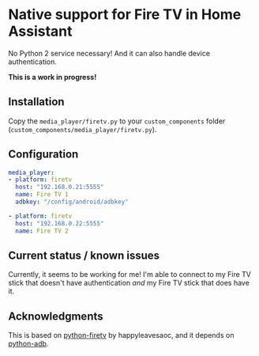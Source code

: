 # Native support for Fire TV in Home Assistant

No Python 2 service necessary!  And it can also handle device authentication.

**This is a work in progress!**


## Installation

Copy the `media_player/firetv.py` to your `custom_components` folder (`custom_components/media_player/firetv.py`).


## Configuration

```yaml
media_player:
- platform: firetv
  host: "192.168.0.21:5555"
  name: Fire TV 1
  adbkey: "/config/android/adbkey"

- platform: firetv
  host: "192.168.0.22:5555"
  name: Fire TV 2
```


## Current status / known issues

Currently, it seems to be working for me!  I'm able to connect to my Fire TV stick that doesn't have authentication *and* my Fire TV stick that does have it.


## Acknowledgments

This is based on [python-firetv](https://github.com/happyleavesaoc/python-firetv) by happyleavesaoc, and it depends on [python-adb](https://github.com/google/python-adb).
